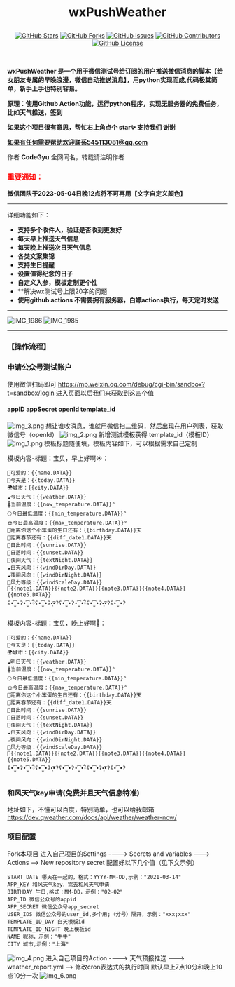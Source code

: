 <div align="center">


<h1 align="center">


wxPushWeather


</h1>


[![GitHub Stars](https://img.shields.io/github/stars/code-gyu/wxPushWeather?style=flat-square)](https://github.com/code-gyu/wxPushWeather/stargazers)
[![GitHub Forks](https://img.shields.io/github/forks/code-gyu/wxPushWeather?style=flat-square)](https://github.com/code-gyu/wxPushWeather/network/members)
[![GitHub Issues](https://img.shields.io/github/issues/code-gyu/wxPushWeather?style=flat-square)](https://github.com/code-gyu/wxPushWeather/issues)
[![GitHub Contributors](https://img.shields.io/github/contributors/code-gyu/wxPushWeather?style=flat-square)](https://github.com/code-gyu/wxPushWeather/graphs/contributors)
[![GitHub License](https://img.shields.io/github/license/code-gyu/wxPushWeather?style=flat-square)](https://github.com/code-gyu/wxPushWeather/blob/master/LICENSE)


</div>
<br>

**wxPushWeather 是一个用于微信测试号给订阅的用户推送微信消息的脚本【给女朋友专属的早晚浪漫，微信自动推送消息】，用python实现而成,代码极其简单，新手上手也特别容易。**

**原理：使用Github Action功能，运行python程序，实现无服务器的免费任务，比如天气推送，签到**

**如果这个项目很有意思，帮忙右上角点个 star✨ 支持我们 谢谢**

**如果有任何需要帮助欢迎联系545113081@qq.com**

作者 **CodeGyu** 全网同名，转载请注明作者

<h3 style="color: red;">重要通知：</h3>

**微信团队于2023-05-04日晚12点将不可再用【文字自定义颜色】**

---

详细功能如下：

- **支持多个收件人，验证是否收到更友好**
- **每天早上推送天气信息**
- **每天晚上推送次日天气信息**
- **各类文案集锦**
- **支持生日提醒**
- **设置值得纪念的日子**
- **自定义入参，模板定制更个性**
- **解决wx测试号上限20字的问题
- **使用github actions 不需要拥有服务器，白嫖actions执行，每天定时发送**

---
![IMG_1986](https://github.com/code-gyu/wxPushWeather/assets/59634897/c8d615e7-c496-4b90-8722-7ecca07f824c)
![IMG_1985](https://github.com/code-gyu/wxPushWeather/assets/59634897/775a65a4-236d-4de9-95d7-fc1a39760f59)


---
### 【操作流程】
### 申请公众号测试账户

使用微信扫码即可
https://mp.weixin.qq.com/debug/cgi-bin/sandbox?t=sandbox/login
进入页面以后我们来获取到这四个值 
#### appID  appSecret openId template_id
![img_3.png](img/img_3.png)
想让谁收消息，谁就用微信扫二维码，然后出现在用户列表，获取微信号（openId）
![img_2.png](img/img_2.png)
新增测试模板获得  template_id（模板ID）
![img_1.png](img/img_1.png)
模板标题随便填，模板内容如下，可以根据需求自己定制

模板内容-标题：宝贝，早上好啊☀️：
```copy
💓可爱的：{{name.DATA}} 
📅今天是：{{today.DATA}} 
🌍城市：{{city.DATA}} 
☁️今日天气：{{weather.DATA}} 
🌡️当前温度：{{now_temperature.DATA}}°
🌕今日最低温度：{{min_temperature.DATA}}°
🌞今日最高温度：{{max_temperature.DATA}}°
🎂距离你这个小笨蛋的生日还有：{{birthday.DATA}}天
🏮距离春节还有：{{diff_date1.DATA}}天
🌄日出时间：{{sunrise.DATA}}
🌄日落时间：{{sunset.DATA}}
🌛夜间天气：{{textNight.DATA}}
☁️白天风向：{{windDirDay.DATA}}
☁️夜间风向：{{windDirNight.DATA}}
🐝风力等级：{{windScaleDay.DATA}}
💬{{note1.DATA}}{{note2.DATA}}{{note3.DATA}}{{note4.DATA}}{{note5.DATA}}
ʕ•̫͡•ʔ•̫͡•ཻʕ•̫͡•ʔ•͓͡•ʔʕ•̫͡•ʔ•̫͡•ཻʕ•̫͡•ʔ•͓͡•ʔʕ•̫͡•ʔ
```

模板内容-标题：宝贝，晚上好啊🌛：
```copy
💓可爱的：{{name.DATA}} 
📅今天是：{{today.DATA}} 
🌍城市：{{city.DATA}} 
☁️明日天气：{{weather.DATA}} 
🌡️当前温度：{{now_temperature.DATA}}°
🌕今日最低温度：{{min_temperature.DATA}}°
🌞今日最高温度：{{max_temperature.DATA}}°
🎂距离你这个小笨蛋的生日还有：{{birthday.DATA}}天
🏮距离春节还有：{{diff_date1.DATA}}天
🌄日出时间：{{sunrise.DATA}}
🌄日落时间：{{sunset.DATA}}
🌛夜间天气：{{textNight.DATA}}
☁️白天风向：{{windDirDay.DATA}}
☁️夜间风向：{{windDirNight.DATA}}
🐝风力等级：{{windScaleDay.DATA}}
💬{{note1.DATA}}{{note2.DATA}}{{note3.DATA}}{{note4.DATA}}{{note5.DATA}}
ʕ•̫͡•ʔ•̫͡•ཻʕ•̫͡•ʔ•͓͡•ʔʕ•̫͡•ʔ•̫͡•ཻʕ•̫͡•ʔ•͓͡•ʔʕ•̫͡•ʔ
```
### 和风天气key申请(免费并且天气信息特准)
地址如下，不懂可以百度，特别简单，也可以给我邮箱
https://dev.qweather.com/docs/api/weather/weather-now/
### 项目配置 
Fork本项目
进入自己项目的Settings  ----> Secrets and variables ---> Actions --> New repository secret
配置好以下几个值（见下文示例）
```
START_DATE 哪天在一起的，格式：YYYY-MM-DD,示例："2021-03-14"
APP_KEY 和风天气key，需去和风天气申请
BIRTHDAY 生日,格式：MM-DD，示例："02-02"
APP_ID 微信公众号的appid
APP_SECRET 微信公众号app_secret
USER_IDS 微信公众号的user_id,多个用;（分号）隔开，示例："xxx;xxx"
TEMPLATE_ID_DAY 白天模板id
TEMPLATE_ID_NIGHT 晚上模板id
NAME 呢称，示例："牛牛"
CITY 城市,示例："上海"
```
![img_4.png](img/img_4.png)
进入自己项目的Action  ----> 天气预报推送 ---> weather_report.yml --> 修改cron表达式的执行时间
默认早上7点10分和晚上10点10分一次
![img_6.png](img/img_6.png)
